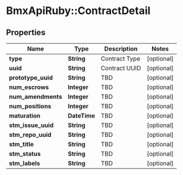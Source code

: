 # BmxApiRuby::ContractDetail

## Properties
Name | Type | Description | Notes
------------ | ------------- | ------------- | -------------
**type** | **String** | Contract Type | [optional] 
**uuid** | **String** | Contract UUID | [optional] 
**prototype_uuid** | **String** | TBD | [optional] 
**num_escrows** | **Integer** | TBD | [optional] 
**num_amendments** | **Integer** | TBD | [optional] 
**num_positions** | **Integer** | TBD | [optional] 
**maturation** | **DateTime** | TBD | [optional] 
**stm_issue_uuid** | **String** | TBD | [optional] 
**stm_repo_uuid** | **String** | TBD | [optional] 
**stm_title** | **String** | TBD | [optional] 
**stm_status** | **String** | TBD | [optional] 
**stm_labels** | **String** | TBD | [optional] 


